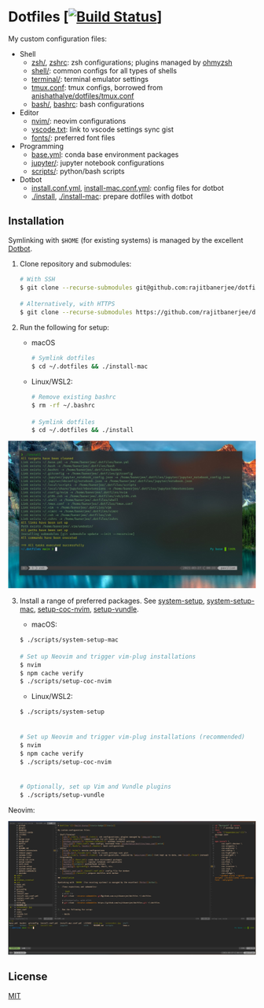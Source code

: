 # Dotfiles \[[![Build Status][travis-badge]][travis]]

My custom configuration files:

- Shell
  - [zsh/](./zsh/), [zshrc](./zshrc): zsh configurations; plugins managed by [ohmyzsh][ohmyzsh]
  - [shell/](./shell/): common configs for all types of shells
  - [terminal/](./terminal/): terminal emulator settings
  - [tmux.conf](./tmux.conf): tmux configs, borrowed from [anishathalye/dotfiles/tmux.conf][anish]
  - [bash/](./bash/), [bashrc](./bashrc): bash configurations
- Editor
  - [nvim/](./nvim/): neovim configurations
  - [vscode.txt](./vscode.txt): link to vscode settings sync gist
  - [fonts/](./fonts/): preferred font files
- Programming
  - [base.yml](./base.yml): conda base environment packages
  - [jupyter/](./jupyter/): jupyter notebook configurations
  - [scripts/][scripts]: python/bash scripts
- Dotbot
  - [install.conf.yml](./install.conf.yml), [install-mac.conf.yml](./install-mac.conf.yml): config files for dotbot
  - [./install](./install), [./install-mac](./install-mac): prepare dotfiles with dotbot

## Installation

Symlinking with `$HOME` (for existing systems) is managed by the excellent [Dotbot][dotbot].

1.  Clone repository and submodules:

    ```zsh
    # With SSH
    $ git clone --recurse-submodules git@github.com:rajitbanerjee/dotfiles ~/.dotfiles

    # Alternatively, with HTTPS
    $ git clone --recurse-submodules https://github.com/rajitbanerjee/dotfiles.git ~/.dotfiles
    ```

2.  Run the following for setup:

    - macOS

      ```zsh
      # Symlink dotfiles
      $ cd ~/.dotfiles && ./install-mac
      ```

    - Linux/WSL2:

      ```bash
      # Remove existing bashrc
      $ rm -rf ~/.bashrc

      # Symlink dotfiles
      $ cd ~/.dotfiles && ./install
      ```

<img src='./screenshot.jpg'>

3.  Install a range of preferred packages. See [system-setup][ss], [system-setup-mac][ssm], [setup-coc-nvim][scn], [setup-vundle][sv].

    - macOS:

    ```zsh
    $ ./scripts/system-setup-mac

    # Set up Neovim and trigger vim-plug installations
    $ nvim
    $ npm cache verify
    $ ./scripts/setup-coc-nvim
    ```

    - Linux/WSL2:

    ```bash
    $ ./scripts/system-setup


    # Set up Neovim and trigger vim-plug installations (recommended)
    $ nvim
    $ npm cache verify
    $ ./scripts/setup-coc-nvim


    # Optionally, set up Vim and Vundle plugins
    $ ./scripts/setup-vundle
    ```

Neovim:

<img src='./nvim.png'>

## License

[MIT][license]

[travis-badge]: https://api.travis-ci.com/rajitbanerjee/dotfiles.svg?branch=main
[travis]: https://travis-ci.com/rajitbanerjee/dotfiles
[scripts]: https://github.com/rajitbanerjee/scripts
[amix]: https://github.com/amix/vimrc
[anish]: https://github.com/anishathalye/dotfiles/blob/master/tmux.conf
[dotbot]: https://github.com/anishathalye/dotbot
[ohmyzsh]: https://github.com/ohmyzsh/ohmyzsh
[ss]: https://github.com/rajitbanerjee/scripts/blob/master/system-setup
[ssm]: https://github.com/rajitbanerjee/scripts/blob/master/system-setup-mac
[scn]: https://github.com/rajitbanerjee/scripts/blob/master/setup-coc-nvim
[sv]: https://github.com/rajitbanerjee/scripts/blob/master/setup-vundle
[license]: LICENSE
